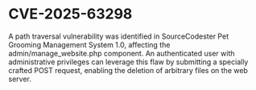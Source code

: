 # CVE-2025-63298
A path traversal vulnerability was identified in SourceCodester Pet Grooming Management System 1.0, affecting the admin/manage_website.php component. An authenticated user with administrative privileges can leverage this flaw by submitting a specially crafted POST request, enabling the deletion of arbitrary files on the web server.
